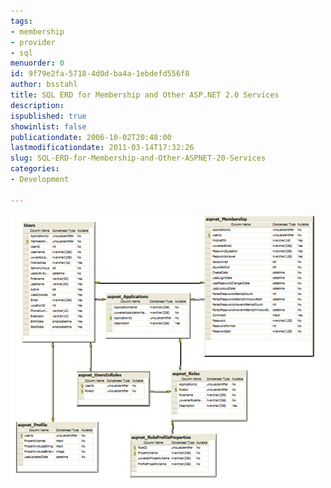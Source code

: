 ```yaml
---
tags:
- membership
- provider
- sql
menuorder: 0
id: 9f79e2fa-5718-4d0d-ba4a-1ebdefd556f8
author: bsstahl
title: SQL ERD for Membership and Other ASP.NET 2.0 Services
description: 
ispublished: true
showinlist: false
publicationdate: 2006-10-02T20:48:00
lastmodificationdate: 2011-03-14T17:32:26
slug: SQL-ERD-for-Membership-and-Other-ASPNET-20-Services
categories:
- Development

---
```

![Entity-Relationship Diagram for the Microsoft ASP.NET Membership Provider](/images/MembershipERD_500x424.png)
